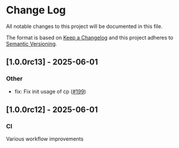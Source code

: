# Change Log
All notable changes to this project will be documented in this file.
 
The format is based on [Keep a Changelog](http://keepachangelog.com/)
and this project adheres to [Semantic Versioning](http://semver.org/).

## [1.0.0rc13] - 2025-06-01

### Other

- fix: Fix init usage of cp ([#199](https://github.com/cyberark/simple-llm-eval/pull/199))


## [1.0.0rc12] - 2025-06-01

### CI

Various workflow improvements
